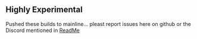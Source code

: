 ## Highly Experimental ##

Pushed these builds to mainline... pleast report issues here on github or the Discord mentioned in [ReadMe](../ReadMe.md)
